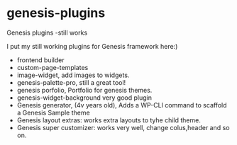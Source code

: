 # genesis-plugins
Genesis plugins -still works

I put my still working plugins for Genesis framework here:)

* frontend builder
* custom-page-templates
* image-widget, add images to widgets.
* genesis-palette-pro, still a great tool!
* genesis porfolio, Portfolio for genesis themes.
* genesis-widget-background  very good plugin
* Genesis generator, (4v years old), Adds a WP-CLI command to scaffold a Genesis Sample theme
* Genesis layout extras: works extra layouts to tyhe child theme.
* Genesis super customizer: works very well, change colus,header and so on.
